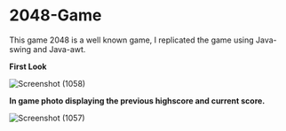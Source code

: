 # 2048-Game
This game 2048 is a well known game, I replicated the game using Java-swing and Java-awt.

**First Look**

![Screenshot (1058)](https://user-images.githubusercontent.com/103052023/198822090-ad963d90-7226-4d7c-a2c3-0c233d2ca996.png)

**In game photo displaying the previous highscore and current score.**

![Screenshot (1057)](https://user-images.githubusercontent.com/103052023/198822068-002d2d5f-ee18-4739-b3f1-e2e1123ee941.png)
